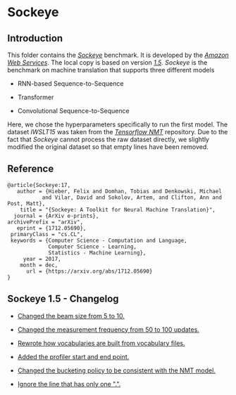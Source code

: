 # Sockeye

## Introduction

This folder contains the [_Sockeye_](https://github.com/awslabs/sockeye) benchmark.
It is developed by the [_Amazon Web Services_](https://aws.amazon.com/).
The local copy is based on version [_1.5_](https://github.com/awslabs/sockeye/tree/1.5).
_Sockeye_ is the benchmark on machine translation that supports three different models

* RNN-based Sequence-to-Sequence

* Transformer

* Convolutional Sequence-to-Sequence

Here, we chose the hyperparameters specifically to run the first model. 
The dataset _IWSLT15_ was taken from the [_Tensorflow NMT_](https://github.com/tensorflow/nmt/tree/tf-1.2) repository.
Due to the fact that _Sockeye_ cannot process the raw dataset directly, 
we slightly modified the original dataset so that empty lines have been removed.

## Reference

```
@article{Sockeye:17,
   author = {Hieber, Felix and Domhan, Tobias and Denkowski, Michael
           and Vilar, David and Sokolov, Artem, and Clifton, Ann and Post, Matt},
    title = "{Sockeye: A Toolkit for Neural Machine Translation}",
  journal = {ArXiv e-prints},
archivePrefix = "arXiv",
   eprint = {1712.05690},
 primaryClass = "cs.CL",
 keywords = {Computer Science - Computation and Language,
             Computer Science - Learning,
             Statistics - Machine Learning},
     year = 2017,
    month = dec,
      url = {https://arxiv.org/abs/1712.05690}
}
```

## Sockeye 1.5 - Changelog

* [Changed the beam size from 5 to 10.](./source/sockeye-1.5/sockeye/constants.py#L133)

* [Changed the measurement frequency from 50 to 100 updates.](./source/sockeye-1.5/sockeye/constants.py#L119)

* [Rewrote how vocabularies are built from vocabulary files.](./source/sockeye-1.5/sockeye/train.py#L56)

* [Added the profiler start and end point.](./source/sockeye-1.5/sockeye/training.py#L301)

* [Changed the bucketing policy to be consistent with the NMT model.](./source/sockeye-1.5/sockeye/data_io.py#L67)

* [Ignore the line that has only one ".".](./source/sockeye-1.5/sockeye/data_io.py#L245)
